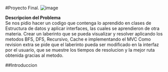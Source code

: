 #Proyecto Final.
![image](https://github.com/user-attachments/assets/b7911555-df7e-446c-a1e1-fa5542b0ca58)

**Descripcion del Problema**
<br>
Se nos pidio hacer un codigo que contenga lo aprendido en clases de Estructura de datos y aplicar interfaces, las cuales se aprendieron de otra materia.
Crear un laberinto que se pueda visualizar y resolver aplicando los metodos BFS, DFS, Recursivo, Cache e implementando el MVC
Como revision extra se pide que el laberinto pueda ser modificado en la interfaz por el usuario, que se muestre los tiempos de resolucion y la mejor ruta obtenida gracias al metodo.

##Introduccion

